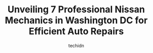 ---
layout: ampstory
image: https://images.unsplash.com/photo-1567808291548-fc3ee04dbcf0?ixlib=rb-4.0.3&ixid=MnwxMjA3fDB8MHxwaG90by1wYWdlfHx8fGVufDB8fHx8&auto=format&fit=crop&w=640&h=853&q=80
author: techidn
featured: false
description: Entrust your vehicle to the 7 best Nissan Mechanic in Washington DC , USA and experience the difference they can make. With their extensive knowledge, state-of-the-art facilities, and commit
title: Unveiling 7 Professional Nissan Mechanics in Washington DC for Efficient Auto Repairs
cover:
   title: Unveiling 7 Professional Nissan Mechanics in Washington DC for Efficient Auto Repairs
   subtitle: Rickpate
   background: https://images.unsplash.com/photo-1567808291548-fc3ee04dbcf0?ixlib=rb-4.0.3&ixid=MnwxMjA3fDB8MHxwaG90by1wYWdlfHx8fGVufDB8fHx8&auto=format&fit=crop&w=640&h=853&q=80

pages: 
 - layout: thirds
   top: <h1>#1 Capitol Hill Auto Service</h1>
   bottom: "<p>Had a great experience at Capitol Hill Auto service. Contacted them and within an hour had a response and was told I could bring my car in. My car was fixed and ready to </p>"
   background: https://www.knot35.com/toplist/wp-content/uploads/2023/06/best-nissan-mechanic-1-in-washington-dc-1685838546.jpeg
   backgroundblur: true
 - layout: thirds
   top: <h1>#2 Jindal Andre Automotive Services</h1>
   bottom: "<p>1636 Bladensburg Rd NE, Washington, DC 20002, United States</p>"
   background: https://www.knot35.com/toplist/wp-content/uploads/2023/06/best-nissan-mechanic-2-in-washington-dc-1685838547.jpeg
   cta:
      link: https://www.knot35.com/toplist/unveiling-7-professional-nissan-mechanics-in-washington-dc-for-efficient-auto-repairs/
      text: Unveiling 7 Professional Nissan Mechanics in Washington DC for Efficient Auto Repairs
 - layout: thirds
   top: <h1>#3 Auto Tech Service</h1>
   bottom: "<p>1236 Mt Olivet Rd NE b, Washington, DC 20002, United States</p>"
   background: https://www.knot35.com/toplist/wp-content/uploads/2023/06/best-nissan-mechanic-3-in-washington-dc-1685838548.jpeg
   cta:
      link: https://www.knot35.com/toplist/unveiling-7-professional-nissan-mechanics-in-washington-dc-for-efficient-auto-repairs/
      text: Unveiling 7 Professional Nissan Mechanics in Washington DC for Efficient Auto Repairs
 - layout: thirds
   top: <h1>#4 Hill Auto Repair</h1>
   bottom: "<p>712 E St SE, Washington, DC 20003, United States</p>"
   background: https://images.unsplash.com/photo-1546497974-b213c9efb599?ixlib=rb-4.0.3&ixid=MnwxMjA3fDB8MHxwaG90by1wYWdlfHx8fGVufDB8fHx8&auto=format&fit=crop&w=640&h=853&q=80
   cta:
      link: https://www.knot35.com/toplist/unveiling-7-professional-nissan-mechanics-in-washington-dc-for-efficient-auto-repairs/
      text: Unveiling 7 Professional Nissan Mechanics in Washington DC for Efficient Auto Repairs
 - layout: thirds
   top: <h1>#5 Franks Auto Service</h1>
   bottom: "<p>2110 5th St NE 3 & 4, Washington, DC 20002, United States</p>"
   background: https://images.unsplash.com/photo-1632260260864-caf7fde5ec36?ixlib=rb-4.0.3&ixid=MnwxMjA3fDB8MHxwaG90by1wYWdlfHx8fGVufDB8fHx8&auto=format&fit=crop&w=640&h=853&q=80
   cta:
      link: https://www.knot35.com/toplist/unveiling-7-professional-nissan-mechanics-in-washington-dc-for-efficient-auto-repairs/
      text: Unveiling 7 Professional Nissan Mechanics in Washington DC for Efficient Auto Repairs
 - layout: thirds
   top: <h1>#6 Eastern Auto Repair</h1>
   bottom: "<p>6129 Kansas Ave NE, Washington, DC 20011, United States</p>"
   background: https://images.unsplash.com/photo-1527066579998-dbbae57f45ce?ixlib=rb-4.0.3&ixid=MnwxMjA3fDB8MHxwaG90by1wYWdlfHx8fGVufDB8fHx8&auto=format&fit=crop&w=640&h=853&q=80
   cta:
      link: https://www.knot35.com/toplist/unveiling-7-professional-nissan-mechanics-in-washington-dc-for-efficient-auto-repairs/
      text: Unveiling 7 Professional Nissan Mechanics in Washington DC for Efficient Auto Repairs
 - layout: thirds
   top: <h1>#7 Tonys Auto Repair</h1>
   bottom: "<p>1116 Congress St NE, Washington, DC 20002, United States</p>"
   background: https://images.unsplash.com/photo-1531169509526-f8f1fdaa4a67?ixlib=rb-4.0.3&ixid=MnwxMjA3fDB8MHxwaG90by1wYWdlfHx8fGVufDB8fHx8&auto=format&fit=crop&w=640&h=853&q=80
   cta:
      link: https://www.knot35.com/toplist/unveiling-7-professional-nissan-mechanics-in-washington-dc-for-efficient-auto-repairs/
      text: Unveiling 7 Professional Nissan Mechanics in Washington DC for Efficient Auto Repairs
 - layout: thirds
   middle: Continue reading...
   background: https://images.unsplash.com/photo-1522441815192-d9f04eb0615c?ixlib=rb-4.0.3&ixid=MnwxMjA3fDB8MHxwaG90by1wYWdlfHx8fGVufDB8fHx8&auto=format&fit=crop&w=640&h=853&q=80
   cta:
      link: https://www.knot35.com/toplist/unveiling-7-professional-nissan-mechanics-in-washington-dc-for-efficient-auto-repairs/
      text: Unveiling 7 Professional Nissan Mechanics in Washington DC for Efficient Auto Repairs
      
---
